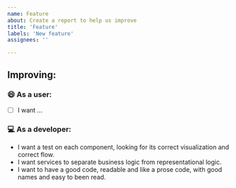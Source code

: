 ```yaml
---
name: Feature
about: Create a report to help us improve
title: 'Feature'
labels: 'New feature'
assignees: ''

---
```


## Improving:

### 😄 As a user:

- [ ]  I want ...

###  💻 As a developer:
- I want a test on each component, looking for its correct visualization and correct flow.
- I want services to separate business logic from representational logic.
- I want to have a good code, readable and like a prose code, with good names and easy to been read.
